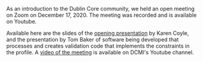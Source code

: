 As an introduction to the Dublin Core community, we held an open meeting on Zoom on December 17, 2020. The meeting was recorded and is available on Youtube.

Available here are the slides of the [opening presentation](dctapDecember2020.pdf) by Karen Coyle, and the presentation by Tom Baker of software being developed that processes and creates validation code that implements the constraints in the profile. A [video of the meeting](https://www.youtube.com/watch?v=BDsJU5P5xQY) is available on DCMI's Youtube channel.
